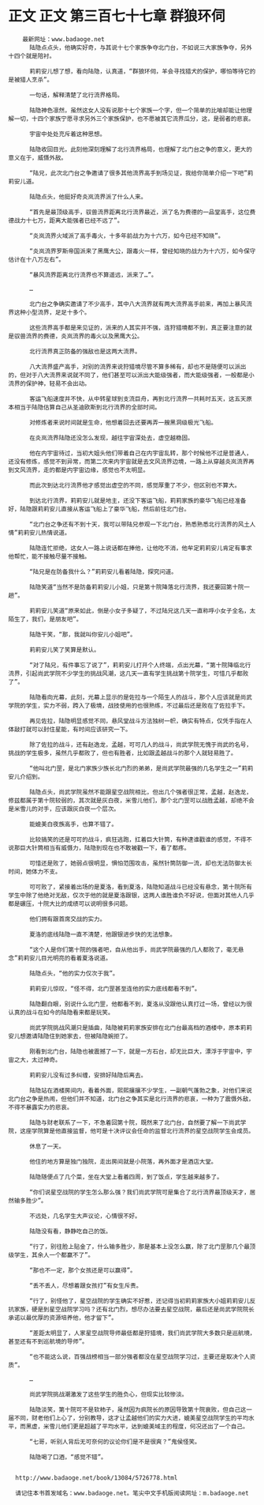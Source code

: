 # 正文 正文 第三百七十七章 群狼环伺
        最新网址：www.badaoge.net
          陆隐点点头，他确实好奇，与其说十七个家族争夺北门台，不如说三大家族争夺，另外十四个就是陪衬。
      
          莉莉安儿想了想，看向陆隐，认真道，“群狼环伺，羊会寻找猎犬的保护，哪怕等待它的是被猎人烹杀”。
      
          一句话，解释清楚了北行流界格局。
      
          陆隐神色凛然，虽然这女人没有说那十七个家族一个字，但一个简单的比喻却能让他理解一切，十四个家族宁愿寻求另外三个家族保护，也不愿被其它流界瓜分，这，是弱者的悲哀。
      
          宇宙中处处充斥着这种思想。
      
          陆隐收回目光，此刻他深刻理解了北行流界格局，也理解了北门台之争的意义，更大的意义在于，威慑外敌。
      
          “陆兄，此次北门台之争邀请了很多其他流界高手到场见证，我给你简单介绍一下吧”莉莉安儿道。
      
          陆隐点头，他挺好奇炎岚流界派了什么人来。
      
          “首先是最顶级高手，驭兽流界距离北行流界最近，派了名为费德的一品堂高手，这位费德战力十七万，距离大能强者已经不远了”。
      
          “炎岚流界火域派了高手毒火，十多年前战力为十六万，如今已经不知晓”。
      
          “炎岚流界罗斯帝国派来了黑鹰大公，跟毒火一样，曾经知晓的战力为十六万，如今保守估计在十八万左右”。
      
          “暴风流界距离北行流界也不算遥远，派来了…”。
      
          …
      
          北门台之争确实邀请了不少高手，其中八大流界就有两大流界高手前来，再加上暴风流界这种小型流界，足足十多个。
      
          这些流界高手都是来见证的，派来的人其实并不强，连狩猎境都不到，真正要注意的就是驭兽流界的费德，炎岚流界的毒火以及黑鹰大公。
      
          北行流界真正防备的强敌也是这两大流界。
      
          八大流界盛产高手，对别的流界来说狩猎境尽管不算多稀有，却也不是随便可以派出的，但对于八大流界来说就不同了，他们甚至可以派出大能级强者，而大能级强者，一般都是小流界的保护神，轻易不会出动。
      
          客运飞船速度并不快，从中转星球到支流巨舟，再到北行流界一共耗时五天，这五天原本相当于陆隐估算自己从圣迪欧斯到北行流界的全部时间。
      
          对修炼者来说时间就是生命，他想着回去还要再弄一艘黑洞级极光飞船。
      
          在炎岚流界陆隐还没怎么发现，越往宇宙深处去，虚空越稳固。
      
          他在内宇宙待过，当初大姐头他们带着自己在内宇宙乱转，那个时候他不过是普通人，还没有修炼，感觉不到异常，而第二次来内宇宙就是去文风流界边境，一路上从穿越炎岚流界再到文风流界，走的都是内宇宙边缘，感觉也不太明显。
      
          而此次到达北行流界他才感觉出虚空的不同，感觉厚重了不少，但区别也不算大。
      
          到达北行流界，莉莉安儿就是地主，还没下客运飞船，莉莉家族的豪华飞船已经准备好，陆隐跟莉莉安儿直接从客运飞船上了豪华飞船，然后前往北门台。
      
          “北门台之争还有不到十天，我可以带陆兄参观一下北门台，熟悉熟悉北行流界的风土人情”莉莉安儿热情说道。
      
          陆隐连忙拒绝，这女人一路上说话都在捧他，让他吃不消，他牟定莉莉安儿肯定有事求他帮忙，能不接触尽量不接触。
      
          “陆兄是在防备我什么？”莉莉安儿看着陆隐，探究问道。
      
          陆隐笑道“当然不是防备莉莉安儿小姐，只是第十院降落北行流界，我还要回第十院一趟”。
      
          莉莉安儿笑道“原来如此，倒是小女子多疑了，不过陆兄这几天一直称呼小女子全名，太陌生了，我们，是朋友吧”。
      
          陆隐干笑，“那，我就叫你安儿小姐吧”。
      
          莉莉安儿笑了笑算是默认。
      
          “对了陆兄，有件事忘了说了”，莉莉安儿打开个人终端，点出光幕，“第十院降临北行流界，引起尚武学院不少学生的挑战风潮，这几天一直有学生挑战第十院学生，可惜几乎都败了”。
      
          陆隐看向光幕，此刻，光幕上显示的是佐拉与一个陌生人的战斗，那个人应该就是尚武学院的学生，实力不弱，跨入了极境，战技使用的也很熟练，不过最后还是败在了佐拉手下。
      
          再见佐拉，陆隐明显感觉不同，悬风堂战斗方法独树一帜，确实有特点，仅凭手指在人体敲打就可以封住星能，有时间应该研究一下。
      
          除了佐拉的战斗，还有赵逸龙，孟越，可可几人的战斗，尚武学院无愧于尚武的名号，挑战的学生极多，虽然几乎都败了，但也有胜者，比如跟孟越战斗的那个人就轻易胜了。
      
          “他叫北门罡，是北门家族少族长北门烈的弟弟，是尚武学院最强的几名学生之一”莉莉安儿介绍到。
      
          陆隐点头，尚武学院虽然不能跟星空战院相比，但出几个强者很正常，孟越，赵逸龙，修兹都属于第十院较弱的，其次就是灰白夜，米雪儿他们，那个北门罡可以战胜孟越，却绝不会是米雪儿的对手，应该跟灰白夜一个层次。
      
          能媲美白夜族高手，也算不错了。
      
          比较搞笑的还是可可的战斗，疯狂逃跑，扛着巨大针筒，有种逮谁戳谁的感觉，不得不说那巨大针筒相当有威慑力，陆隐到现在也不敢被戳一下，看了都疼。
      
          可惜还是败了，她弱点很明显，惧怕范围攻击，虽然针筒防御一流，却也无法防御太长时间，她体力不支。
      
          可可败了，紧接着出场的是夏洛，看到夏洛，陆隐知道战斗已经没有悬念，第十院所有学生中除了他绝对无敌，仅次于他的就是夏洛跟银，这两人谁胜谁负不好说，但面对其他人几乎都是碾压，十院大比的成绩可以说明很多问题。
      
          他们拥有跟首席交战的实力。
      
          夏洛的底线陆隐一直不清楚，他跟银进步快的无法想象。
      
          “这个人是你们第十院的强者吧，自从他出手，尚武学院最强的几人都败了，毫无悬念”莉莉安儿目光明亮的看着夏洛说道。
      
          陆隐点头，“他的实力仅次于我”。
      
          莉莉安儿惊叹，“怪不得，北门罡甚至连他的实力底线都看不到”。
      
          陆隐翻白眼，别说什么北门罡，他都看不到，夏洛从没跟他认真打过一场，曾经以为很认真的战斗在如今的陆隐看来都是玩笑。
      
          尚武学院挑战风潮只是插曲，陆隐被莉莉家族安排在北门台最高档的酒楼中，原本莉莉安儿想邀请陆隐住到她家去，但被陆隐婉拒了。
      
          刚看到北门台，陆隐也被震撼了一下，就是一方石台，却无比巨大，漂浮于宇宙中，宇宙之大，太过神奇。
      
          莉莉安儿没有过多纠缠，安排好陆隐后离去。
      
          陆隐站在酒楼房间内，看着外面，熙熙攘攘不少学生，一副朝气蓬勃之象，对他们来说北门台之争是热闹，但他们并不知道，北门台之争其实是北行流界的悲哀，一种为了震慑外敌，不得不暴露实力的悲哀。
      
          陆隐与财老联系了一下，不急着回第十院，既然来了北门台，自然要了解一下尚武学院，这座学院算是他直接监督，他可是十决评议会任命的监督北行流界的星空战院学生会成员。
      
          休息了一天。
      
          他住的地方算是独门独院，走出房间就是小院落，再外面才是酒店大堂。
      
          陆隐随便点了几个菜，坐在大堂上看着四周，到了饭点，学生越来越多了。
      
          “你们说星空战院的学生怎么那么强？我们尚武学院可是集合了北行流界最顶级天才，居然输多胜少”。
      
          不远处，几名学生大声议论，心情很不好。
      
          陆隐没有看，静静吃自己的饭。
      
          “行了，别往脸上贴金了，什么输多胜少，那是基本上没怎么赢，除了北门罡那几个最顶级学生，其余人一个都赢不了”。
      
          “那也不一定，那个女孩还是可以赢得”。
      
          “丢不丢人，尽想着跟女孩打”有女生斥责。
      
          “行了，别怪他了，星空战院的学生确实不好惹，还记得当初莉莉家族大小姐莉莉安儿反抗家族，硬是到星空战院学习吗？还有北门烈，想尽办法要去星空战院，最后还是尚武学院院长承诺以最优厚的资源培养他，他才留下”。
      
          “差距太明显了，人家星空战院导师最低都是狩猎境，我们尚武学院大多数只是巡航境，甚至还有不到巡航境的导师”。
      
          “也不能这么说，百强战榜相当一部分强者都没在星空战院学习过，主要还是取决个人资质”。
      
          …
      
          尚武学院挑战潮激发了这些学生的胜负心，但现实比较惨淡。
      
          陆隐淡笑，第十院可不是软柿子，虽然因为疯院长的原因导致第十院衰败，但自己这一届不同，财老他们上心了，分别教导，这才让孟越他们的实力大进，媲美星空战院学生的平均水平，而黑虚，米雪儿他们更是超越了平均水平，达到媲美域主的程度，何况还出了一个自己。
      
          “七哥，听别人背后无可奈何的议论你们是不是很爽？”鬼侯怪笑。
      
          陆隐喝了口酒，“感觉不错”。
      
      
      http://www.badaoge.net/book/13084/5726778.html
      
      请记住本书首发域名：www.badaoge.net。笔尖中文手机版阅读网址：m.badaoge.net